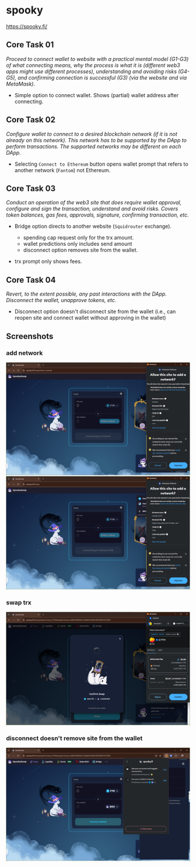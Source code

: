 # spooky
https://spooky.fi/

## Core Task 01

*Proceed to connect wallet to website with a practical mental model (G1-G3) of what connecting means, why the process is what it is (different web3 apps might use different processes), understanding and avoiding risks (G4-G5), and confirming connection is successful (G3) (via the website and via MetaMask).*

- Simple option to connect wallet. Shows (partial) wallet address after connecting.

## Core Task 02

*Configure wallet to connect to a desired blockchain network (if it is not already on this network). This network has to be supported by the DApp to perform transactions. The supported networks may be different on each DApp.* 

- Selecting `Connect to Ethereum` button opens wallet prompt that refers to another network (`Fantom`) not Ethereum.

## Core Task 03

*Conduct an operation of the web3 site that does require wallet approval, configure and sign the transaction, understand and avoid risks. Covers token balances, gas fees, approvals, signature, confirming transaction, etc.*

- Bridge option directs to another website (`Squidrouter` exchange).
    - spending cap request only for the trx amount.
    - wallet predictions only includes send amount
    - disconnect option removes site from the wallet.

- trx prompt only shows fees.


## Core Task 04

*Revert, to the extent possible, any past interactions with the DApp. Disconnect the wallet, unapprove tokens, etc.* 

- Disconnect option doesn't disconnect site from the wallet (i.e., can reopen site and connect wallet without approving in the wallet)

## Screenshots
### add network
![select ethereum network](image-141.png)
![wallet](image-140.png)

### swap trx
![site](image-142.png)

### disconnect doesn't remove site from the wallet
![wallet](image-143.png)